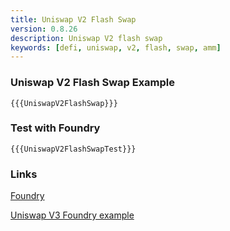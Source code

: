 ```yaml
---
title: Uniswap V2 Flash Swap
version: 0.8.26
description: Uniswap V2 flash swap
keywords: [defi, uniswap, v2, flash, swap, amm]
---
```


### Uniswap V2 Flash Swap Example

```solidity
{{{UniswapV2FlashSwap}}}
```

### Test with Foundry

```solidity
{{{UniswapV2FlashSwapTest}}}
```

### Links

<a href="https://github.com/foundry-rs/foundry" target="__blank">Foundry</a>

<a href="https://github.com/t4sk/defi-notes" target="__blank">Uniswap V3 Foundry example</a>
